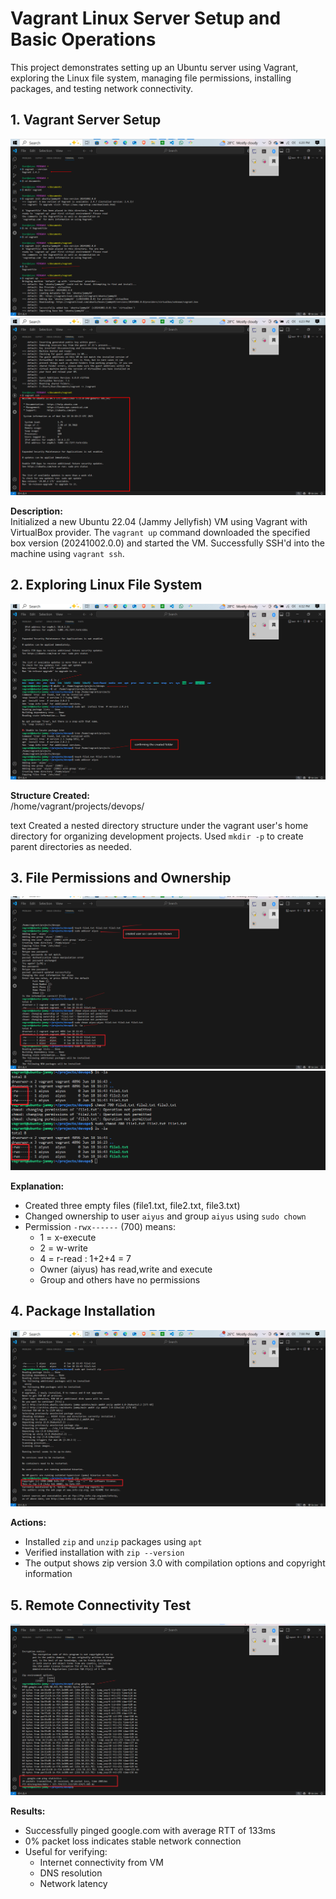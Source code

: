 # Vagrant Linux Server Setup and Basic Operations

This project demonstrates setting up an Ubuntu server using Vagrant, exploring the Linux file system, managing file permissions, installing packages, and testing network connectivity.

## 1. Vagrant Server Setup

![Vagrant Initialization and Login](./imgs/vagrant1.png)
![Vagrant Initialization and Login](./imgs/vagrant2.png)

**Description:**  
Initialized a new Ubuntu 22.04 (Jammy Jellyfish) VM using Vagrant with VirtualBox provider. The `vagrant up` command downloaded the specified box version (20241002.0.0) and started the VM. Successfully SSH'd into the machine using `vagrant ssh`.

## 2. Exploring Linux File System

![Custom Folder Structure](./imgs/vagrant3.png)

**Structure Created:**  
/home/vagrant/projects/devops/

text
Created a nested directory structure under the vagrant user's home directory for organizing development projects. Used `mkdir -p` to create parent directories as needed.

## 3. File Permissions and Ownership

![Permission and Ownership Changes](./imgs/vagrant4.png)
![Permission and Ownership Changes](./imgs/vagrant5.png)

**Explanation:**  
- Created three empty files (file1.txt, file2.txt, file3.txt)
- Changed ownership to user `aiyus` and group `aiyus` using `sudo chown`
- Permission `-rwx------` (700) means:
  - 1 = x-execute
  - 2 = w-write
  - 4 = r-read
  : 1+2+4 = 7
  - Owner (aiyus) has read,write and execute
  - Group and others have no permissions

## 4. Package Installation

![Package Installation](./imgs/vagrant6.png)

**Actions:**  
- Installed `zip` and `unzip` packages using `apt`
- Verified installation with `zip --version`
- The output shows zip version 3.0 with compilation options and copyright information

## 5. Remote Connectivity Test

![Ping Test](./imgs/vagrant7.png)

**Results:**  
- Successfully pinged google.com with average RTT of 133ms
- 0% packet loss indicates stable network connection
- Useful for verifying:
  - Internet connectivity from VM
  - DNS resolution
  - Network latency 